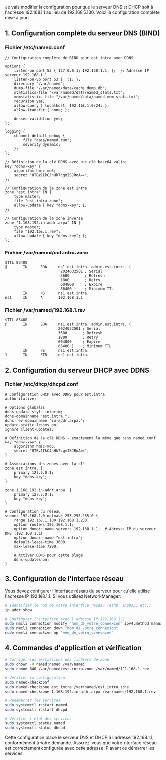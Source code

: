 Je vais modifier la configuration pour que le serveur DNS et DHCP soit à l'adresse 192.168.1.1 au lieu de 192.168.5.130. Voici la configuration complète mise à jour:

## 1. Configuration complète du serveur DNS (BIND)

### Fichier /etc/named.conf
```
// Configuration complète de BIND pour est.intra avec DDNS

options {
    listen-on port 53 { 127.0.0.1; 192.168.1.1; };  // Adresse IP serveur 192.168.1.1
    listen-on-v6 port 53 { ::1; };
    directory "/var/named";
    dump-file "/var/named/data/cache_dump.db";
    statistics-file "/var/named/data/named_stats.txt";
    memstatistics-file "/var/named/data/named_mem_stats.txt";
    recursion yes;
    allow-query { localhost; 192.168.1.0/24; };
    allow-transfer { none; };
    
    dnssec-validation yes;
};

logging {
    channel default_debug {
        file "data/named.run";
        severity dynamic;
    };
};

// Définition de la clé DDNS avec une clé base64 valide
key "ddns-key" {
    algorithm hmac-md5;
    secret "8TBzJIkCJhHk7cgmISJRoA==";
};

// Configuration de la zone est.intra
zone "est.intra" IN {
    type master;
    file "est.intra.zone";
    allow-update { key "ddns-key"; };
};

// Configuration de la zone inverse
zone "1.168.192.in-addr.arpa" IN {
    type master;
    file "192.168.1.rev";
    allow-update { key "ddns-key"; };
};
```

### Fichier /var/named/est.intra.zone
```
$TTL 86400
@       IN      SOA     ns1.est.intra. admin.est.intra. (
                         2024032501 ; Serial
                         3600       ; Refresh
                         1800       ; Retry
                         604800     ; Expire
                         86400 )    ; Minimum TTL
        IN      NS      ns1.est.intra.
ns1     IN      A       192.168.1.1
```

### Fichier /var/named/192.168.1.rev
```
$TTL 86400
@       IN      SOA     ns1.est.intra. admin.est.intra. (
                        2024032501 ; Serial
                        3600       ; Refresh
                        1800       ; Retry
                        604800     ; Expire
                        86400 )    ; Minimum TTL
        IN      NS      ns1.est.intra.
1       IN      PTR     ns1.est.intra.
```

## 2. Configuration du serveur DHCP avec DDNS

### Fichier /etc/dhcp/dhcpd.conf
```
# Configuration DHCP avec DDNS pour est.intra
authoritative;

# Options globales
ddns-update-style interim;
ddns-domainname "est.intra.";
ddns-rev-domainname "in-addr.arpa.";
update-static-leases on;
ignore client-updates;

# Définition de la clé DDNS - exactement la même que dans named.conf
key "ddns-key" {
    algorithm hmac-md5;
    secret "8TBzJIkCJhHk7cgmISJRoA==";
}

# Associations des zones avec la clé
zone est.intra. {
    primary 127.0.0.1;
    key "ddns-key";
}

zone 1.168.192.in-addr.arpa. {
    primary 127.0.0.1;
    key "ddns-key";
}

# Configuration du réseau
subnet 192.168.1.0 netmask 255.255.255.0 {
    range 192.168.1.100 192.168.1.200;
    option routers 192.168.1.1;
    option domain-name-servers 192.168.1.1;  # Adresse IP du serveur DNS (192.168.1.1)
    option domain-name "est.intra";
    default-lease-time 3600;
    max-lease-time 7200;
    
    # Activer DDNS pour cette plage
    ddns-updates on;
}
```

## 3. Configuration de l'interface réseau

Vous devez configurer l'interface réseau du serveur pour qu'elle utilise l'adresse IP 192.168.1.1. Si vous utilisez NetworkManager:

```bash
# Identifier le nom de votre interface réseau (eth0, enp0s3, etc.)
ip addr show

# Configurer l'interface avec l'adresse IP 192.168.1.1
sudo nmcli connection modify "nom_de_votre_connexion" ipv4.method manual ipv4.addresses 192.168.1.1/24
sudo nmcli connection down "nom_de_votre_connexion"
sudo nmcli connection up "nom_de_votre_connexion"
```

## 4. Commandes d'application et vérification

```bash
# Corriger les permissions des fichiers de zone
sudo chown -R named:named /var/named
sudo chmod 640 /var/named/est.intra.zone /var/named/192.168.1.rev

# Vérifier la configuration
sudo named-checkconf
sudo named-checkzone est.intra /var/named/est.intra.zone
sudo named-checkzone 1.168.192.in-addr.arpa /var/named/192.168.1.rev

# Redémarrer les services
sudo systemctl restart named
sudo systemctl restart dhcpd

# Vérifier l'état des services
sudo systemctl status named
sudo systemctl status dhcpd
```

Cette configuration place le serveur DNS et DHCP à l'adresse 192.168.1.1, conformément à votre demande. Assurez-vous que votre interface réseau est correctement configurée avec cette adresse IP avant de démarrer les services.
